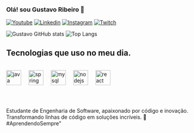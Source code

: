 ### Olá! sou Gustavo Ribeiro 👋

[![Youtube](https://img.shields.io/badge/YouTube-FF0000?style=for-the-badge&logo=youtube&logoColor=white)](https://www.youtube.com/@devguxta/videos)
[![Linkedin](https://img.shields.io/badge/LinkedIn-0077B5?style=for-the-badge&logo=linkedin&logoColor=white)](https://www.linkedin.com/in/gustavointech/)
[![Instagram](https://img.shields.io/badge/Instagram-E4405F?style=for-the-badge&logo=instagram&logoColor=white)](https://www.instagram.com/guxtavo.dev/)
[![Twitch](https://img.shields.io/badge/Twitch-9146FF?style=for-the-badge&logo=twitch&logoColor=white)](https://www.twitch.tv/gustavointech)

![Gustavo GitHub stats](https://github-readme-stats.vercel.app/api?username=GustavoInTech&show_icons=true&theme=highcontrast)
![Top Langs](https://github-readme-stats.vercel.app/api/top-langs/?username=GustavoInTech&layout=compact&theme=highcontrast)

## Tecnologias que uso no meu dia.

<div style="display: inline_block"><br>
  <div align="left">
  <img src="https://skillicons.dev/icons?i=java" height="40" alt="java logo"  />
  <img width="12" />
  <img src="https://skillicons.dev/icons?i=spring" height="40" alt="spring logo"  />
  <img width="12" />
  <img src="https://skillicons.dev/icons?i=mysql" height="40" alt="mysql logo"  />
  <img width="12" />
  <img src="https://skillicons.dev/icons?i=nodejs" height="40" alt="nodejs logo"  />
  <img width="12" />
  <img src="https://skillicons.dev/icons?i=react" height="40" alt="react logo"  />
</div>

###
</div>
<br/>
<br/>      
Estudante de Engenharia de Software, apaixonado por código e inovação. 
Transformando linhas de código em soluções incríveis. 🚀 #AprendendoSempre"
